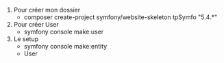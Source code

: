 1)  Pour créer mon dossier
    - composer create-project symfony/website-skeleton tpSymfo "5.4.*" 
2) Pour créer User 
    - symfony console make:user
3) Le setup 
    - symfony console make:entity
    - User
